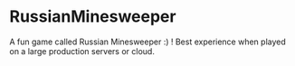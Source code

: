 # RussianMinesweeper
A fun game called Russian Minesweeper :) ! Best experience when played on a large production servers or cloud.

